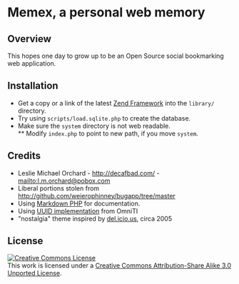 # Memex, a personal web memory

## Overview

This hopes one day to grow up to be an Open Source social bookmarking web
application.

## Installation

* Get a copy or a link of the latest [Zend Framework][zf] into the `library/` directory.
* Try using `scripts/load.sqlite.php` to create the database.
* Make sure the `system` directory is not web readable.  
** Modify `index.php` to point to new path, if you move `system`.

[zf]: http://framework.zend.com/download/latest

## Credits

* Leslie Michael Orchard - <http://decafbad.com/> - <mailto:l.m.orchard@pobox.com>
* Liberal portions stolen from <http://github.com/weierophinney/bugapp/tree/master>
* Using [Markdown PHP][markdown] for documentation.
* Using [UUID implementation][uuid] from OmniTI 
* "nostalgia" theme inspired by [del.icio.us][del], circa 2005

[del]: http://del.icio.us/
[markdown]: http://michelf.com/projects/php-markdown/
[uuid]: https://labs.omniti.com/trac/alexandria/browser/trunk/OmniTI/UUID.php?rev=7

## License

<a rel="license" href="http://creativecommons.org/licenses/by-sa/3.0/"><img alt="Creative Commons License" style="border-width:0" src="http://i.creativecommons.org/l/by-sa/3.0/88x31.png" /></a><br />This work is licensed under a <a rel="license" href="http://creativecommons.org/licenses/by-sa/3.0/">Creative Commons Attribution-Share Alike 3.0 Unported License</a>.
